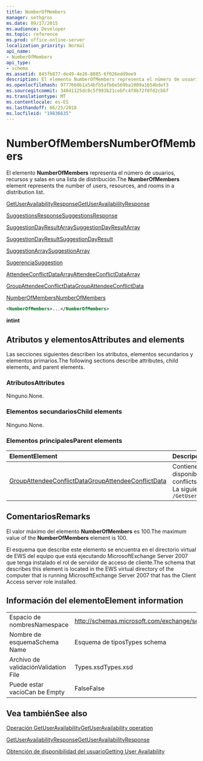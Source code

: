 ```yaml
---
title: NumberOfMembers
manager: sethgros
ms.date: 09/17/2015
ms.audience: Developer
ms.topic: reference
ms.prod: office-online-server
localization_priority: Normal
api_name:
- NumberOfMembers
api_type:
- schema
ms.assetid: 845fb877-de49-4e26-8885-6f026edd9ee9
description: El elemento NumberOfMembers representa el número de usuarios, recursos y salas en una lista de distribución.
ms.openlocfilehash: 9777660b1a54bfb5afb6e569ba1009a1654bdef3
ms.sourcegitcommit: 34041125dc8c5f993b21cebfc4f8b72f0fd2cb6f
ms.translationtype: MT
ms.contentlocale: es-ES
ms.lasthandoff: 06/25/2018
ms.locfileid: "19836635"
---
```

# <a name="numberofmembers"></a><span data-ttu-id="cedc4-103">NumberOfMembers</span><span class="sxs-lookup"><span data-stu-id="cedc4-103">NumberOfMembers</span></span>

<span data-ttu-id="cedc4-104">El elemento **NumberOfMembers** representa el número de usuarios, recursos y salas en una lista de distribución.</span><span class="sxs-lookup"><span data-stu-id="cedc4-104">The **NumberOfMembers** element represents the number of users, resources, and rooms in a distribution list.</span></span> 
  
[<span data-ttu-id="cedc4-105">GetUserAvailabilityResponse</span><span class="sxs-lookup"><span data-stu-id="cedc4-105">GetUserAvailabilityResponse</span></span>](getuseravailabilityresponse.md)
  
[<span data-ttu-id="cedc4-106">SuggestionsResponse</span><span class="sxs-lookup"><span data-stu-id="cedc4-106">SuggestionsResponse</span></span>](suggestionsresponse.md)
  
[<span data-ttu-id="cedc4-107">SuggestionDayResultArray</span><span class="sxs-lookup"><span data-stu-id="cedc4-107">SuggestionDayResultArray</span></span>](suggestiondayresultarray.md)
  
[<span data-ttu-id="cedc4-108">SuggestionDayResult</span><span class="sxs-lookup"><span data-stu-id="cedc4-108">SuggestionDayResult</span></span>](suggestiondayresult.md)
  
[<span data-ttu-id="cedc4-109">SuggestionArray</span><span class="sxs-lookup"><span data-stu-id="cedc4-109">SuggestionArray</span></span>](suggestionarray.md)
  
[<span data-ttu-id="cedc4-110">Sugerencia</span><span class="sxs-lookup"><span data-stu-id="cedc4-110">Suggestion</span></span>](suggestion.md)
  
[<span data-ttu-id="cedc4-111">AttendeeConflictDataArray</span><span class="sxs-lookup"><span data-stu-id="cedc4-111">AttendeeConflictDataArray</span></span>](attendeeconflictdataarray.md)
  
[<span data-ttu-id="cedc4-112">GroupAttendeeConflictData</span><span class="sxs-lookup"><span data-stu-id="cedc4-112">GroupAttendeeConflictData</span></span>](groupattendeeconflictdata.md)
  
[<span data-ttu-id="cedc4-113">NumberOfMembers</span><span class="sxs-lookup"><span data-stu-id="cedc4-113">NumberOfMembers</span></span>](numberofmembers.md)
  
```xml
<NumberOfMembers>...</NumberOfMembers>
```

 <span data-ttu-id="cedc4-114">**int**</span><span class="sxs-lookup"><span data-stu-id="cedc4-114">**int**</span></span>
## <a name="attributes-and-elements"></a><span data-ttu-id="cedc4-115">Atributos y elementos</span><span class="sxs-lookup"><span data-stu-id="cedc4-115">Attributes and elements</span></span>

<span data-ttu-id="cedc4-116">Las secciones siguientes describen los atributos, elementos secundarios y elementos primarios.</span><span class="sxs-lookup"><span data-stu-id="cedc4-116">The following sections describe attributes, child elements, and parent elements.</span></span>
  
### <a name="attributes"></a><span data-ttu-id="cedc4-117">Atributos</span><span class="sxs-lookup"><span data-stu-id="cedc4-117">Attributes</span></span>

<span data-ttu-id="cedc4-118">Ninguno.</span><span class="sxs-lookup"><span data-stu-id="cedc4-118">None.</span></span>
  
### <a name="child-elements"></a><span data-ttu-id="cedc4-119">Elementos secundarios</span><span class="sxs-lookup"><span data-stu-id="cedc4-119">Child elements</span></span>

<span data-ttu-id="cedc4-120">Ninguno.</span><span class="sxs-lookup"><span data-stu-id="cedc4-120">None.</span></span>
  
### <a name="parent-elements"></a><span data-ttu-id="cedc4-121">Elementos principales</span><span class="sxs-lookup"><span data-stu-id="cedc4-121">Parent elements</span></span>

|<span data-ttu-id="cedc4-122">**Element**</span><span class="sxs-lookup"><span data-stu-id="cedc4-122">**Element**</span></span>|<span data-ttu-id="cedc4-123">**Descripción**</span><span class="sxs-lookup"><span data-stu-id="cedc4-123">**Description**</span></span>|
|:-----|:-----|
|[<span data-ttu-id="cedc4-124">GroupAttendeeConflictData</span><span class="sxs-lookup"><span data-stu-id="cedc4-124">GroupAttendeeConflictData</span></span>](groupattendeeconflictdata.md) <br/> |<span data-ttu-id="cedc4-125">Contiene información de conflicto agregado sobre el número de usuarios disponibles, el número de usuarios que tienen conflictos y el número de usuarios que no tienen información de disponibilidad en una lista de distribución para una hora de reunión sugerida.</span><span class="sxs-lookup"><span data-stu-id="cedc4-125">Contains aggregate conflict information about the number of users available, the number of users who have conflicts, and the number of users who do not have availability information in a distribution list for a suggested meeting time.</span></span>  <br/> <span data-ttu-id="cedc4-126">La siguiente es la expresión de XPath para este elemento:</span><span class="sxs-lookup"><span data-stu-id="cedc4-126">The following is the XPath expression to this element:</span></span>  <br/>  `/GetUserAvailabilityResponse/SuggestionsResponse/SuggestionDayResultArray/SuggestionDayResult[i]/SuggestionArray/Suggestion[i]/AttendeeConflictDataArray/GroupAttendeeConflictData` <br/> |
   
## <a name="remarks"></a><span data-ttu-id="cedc4-127">Comentarios</span><span class="sxs-lookup"><span data-stu-id="cedc4-127">Remarks</span></span>

<span data-ttu-id="cedc4-128">El valor máximo del elemento **NumberOfMembers** es 100.</span><span class="sxs-lookup"><span data-stu-id="cedc4-128">The maximum value of the **NumberOfMembers** element is 100.</span></span> 
  
<span data-ttu-id="cedc4-129">El esquema que describe este elemento se encuentra en el directorio virtual de EWS del equipo que está ejecutando MicrosoftExchange Server 2007 que tenga instalado el rol de servidor de acceso de cliente.</span><span class="sxs-lookup"><span data-stu-id="cedc4-129">The schema that describes this element is located in the EWS virtual directory of the computer that is running MicrosoftExchange Server 2007 that has the Client Access server role installed.</span></span>
  
## <a name="element-information"></a><span data-ttu-id="cedc4-130">Información del elemento</span><span class="sxs-lookup"><span data-stu-id="cedc4-130">Element information</span></span>

|||
|:-----|:-----|
|<span data-ttu-id="cedc4-131">Espacio de nombres</span><span class="sxs-lookup"><span data-stu-id="cedc4-131">Namespace</span></span>  <br/> |http://schemas.microsoft.com/exchange/services/2006/types  <br/> |
|<span data-ttu-id="cedc4-132">Nombre de esquema</span><span class="sxs-lookup"><span data-stu-id="cedc4-132">Schema Name</span></span>  <br/> |<span data-ttu-id="cedc4-133">Esquema de tipos</span><span class="sxs-lookup"><span data-stu-id="cedc4-133">Types schema</span></span>  <br/> |
|<span data-ttu-id="cedc4-134">Archivo de validación</span><span class="sxs-lookup"><span data-stu-id="cedc4-134">Validation File</span></span>  <br/> |<span data-ttu-id="cedc4-135">Types.xsd</span><span class="sxs-lookup"><span data-stu-id="cedc4-135">Types.xsd</span></span>  <br/> |
|<span data-ttu-id="cedc4-136">Puede estar vacío</span><span class="sxs-lookup"><span data-stu-id="cedc4-136">Can be Empty</span></span>  <br/> |<span data-ttu-id="cedc4-137">False</span><span class="sxs-lookup"><span data-stu-id="cedc4-137">False</span></span>  <br/> |
   
## <a name="see-also"></a><span data-ttu-id="cedc4-138">Vea también</span><span class="sxs-lookup"><span data-stu-id="cedc4-138">See also</span></span>



[<span data-ttu-id="cedc4-139">Operación GetUserAvailability</span><span class="sxs-lookup"><span data-stu-id="cedc4-139">GetUserAvailability operation</span></span>](getuseravailability-operation.md)
  
[<span data-ttu-id="cedc4-140">GetUserAvailabilityResponse</span><span class="sxs-lookup"><span data-stu-id="cedc4-140">GetUserAvailabilityResponse</span></span>](getuseravailabilityresponse.md)


[<span data-ttu-id="cedc4-141">Obtención de disponibilidad del usuario</span><span class="sxs-lookup"><span data-stu-id="cedc4-141">Getting User Availability</span></span>](http://msdn.microsoft.com/library/d4133fcb-9b0f-4e6b-aadf-a389da83516a%28Office.15%29.aspx)

